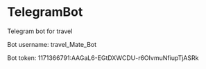 # TelegramBot
Telegram bot for travel

Bot username: travel_Mate_Bot

Bot token: 1171366791:AAGaL6-EGtDXWCDU-r6OIvmuNfiupTjASRk

